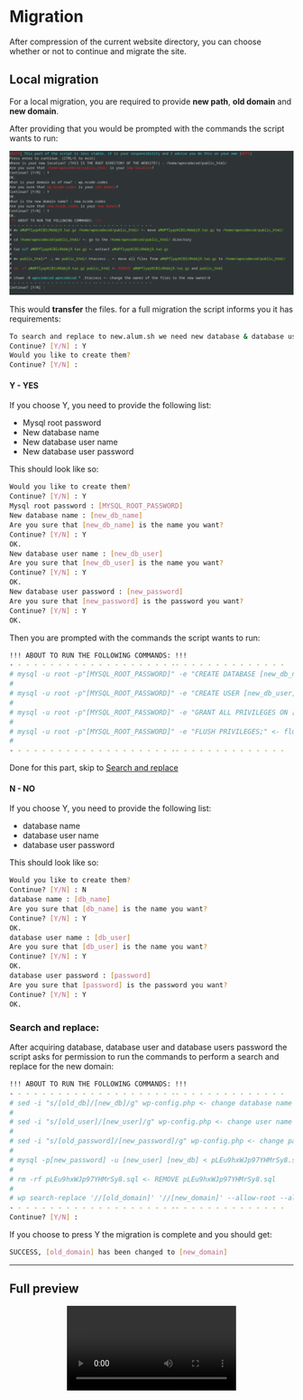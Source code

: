 # Migration

After compression of the current website directory, you can choose whether or not to continue and migrate the site.

## Local migration
For a local migration, you are required to provide **new path**, **old domain** and **new domain**.

After providing that you would be prompted with the commands the script wants to run:

![image](/images/WP-manager-MIGRATE1.png)

This would **transfer** the files. for a full migration the script informs you it has requirements:

```sh
To search and replace to new.alum.sh we need new database & database user.
Continue? [Y/N] : Y
Would you like to create them? 
Continue? [Y/N] :
```

#### Y - YES
If you choose Y, you need to provide the following list:

- Mysql root password
- New database name
- New database user name
- New database user password

This should look like so:

```sh
Would you like to create them? 
Continue? [Y/N] : Y
Mysql root password : [MYSQL_ROOT_PASSWORD]
New database name : [new_db_name]
Are you sure that [new_db_name] is the name you want?
Continue? [Y/N] : Y
OK.
New database user name : [new_db_user]
Are you sure that [new_db_user] is the name you want?
Continue? [Y/N] : Y
OK.
New database user password : [new_password]
Are you sure that [new_password] is the password you want?
Continue? [Y/N] : Y
OK.
```

Then you are prompted with the commands the script wants to run:
```sh
!!! ABOUT TO RUN THE FOLLOWING COMMANDS: !!!
- - - - - - - - - - - - - - - - - - - - -- - - - - - - - - - - - - -
# mysql -u root -p"[MYSQL_ROOT_PASSWORD]" -e "CREATE DATABASE [new_db_name] ;" <- create the new database.
#
# mysql -u root -p"[MYSQL_ROOT_PASSWORD]" -e "CREATE USER [new_db_user]@localhost IDENTIFIED BY '[new_password]';" <- create the new user.
#
# mysql -u root -p"[MYSQL_ROOT_PASSWORD]" -e "GRANT ALL PRIVILEGES ON [new_db_name] .* TO [new_db_user]@localhost IDENTIFIED BY '[new_password]';" <- give the new user all privileges.
#
# mysql -u root -p"[MYSQL_ROOT_PASSWORD]" -e "FLUSH PRIVILEGES;" <- flushing the newly assigned privileges.
#
- - - - - - - - - - - - - - - - - - - - -- - - - - - - - - - - - - -
```

Done for this part, skip to [Search and replace](#search-and-replace)

#### N - NO

If you choose Y, you need to provide the following list:

- database name
- database user name
- database user password

This should look like so:

```sh
Would you like to create them? 
Continue? [Y/N] : N
database name : [db_name]
Are you sure that [db_name] is the name you want?
Continue? [Y/N] : Y
OK.
database user name : [db_user]
Are you sure that [db_user] is the name you want?
Continue? [Y/N] : Y
OK.
database user password : [password]
Are you sure that [password] is the password you want?
Continue? [Y/N] : Y
OK.
```

### Search and replace:

After acquiring database, database user and database users password the script asks for permission to run the commands to perform a search and replace for the new domain:

```sh
!!! ABOUT TO RUN THE FOLLOWING COMMANDS: !!!
- - - - - - - - - - - - - - - - - - - - -- - - - - - - - - - - - - -
# sed -i "s/[old_db]/[new_db]/g" wp-config.php <- change database name from [old_db] to [new_db]
#
# sed -i "s/[old_user]/[new_user]/g" wp-config.php <- change user name from [old_user] to [new_user]
#
# sed -i "s/[old_password]/[new_password]/g" wp-config.php <- change password from [old_password] to [new_password]
#
# mysql -p[new_password] -u [new_user] [new_db] < pLEu9hxWJp97YHMrSy8.sql <- import pLEu9hxWJp97YHMrSy8.sql to [new_db].
#
# rm -rf pLEu9hxWJp97YHMrSy8.sql <- REMOVE pLEu9hxWJp97YHMrSy8.sql
#
# wp search-replace '//[old_domain]' '//[new_domain]' --allow-root --all-tables --recurse-objects <- search and replace from [old_domain] to [new_domain]
- - - - - - - - - - - - - - - - - - - - -- - - - - - - - - - - - - -
Continue? [Y/N] :
```

If you choose to press Y the migration is complete and you should get:

```sh
SUCCESS, [old_domain] has been changed to [new_domain]
```

---

## Full preview
<div style="width: 100%; height: 100vh; display: flex; justify-content: center; align-items: flex-start; overflow: hidden;">
    <video controls style="max-width: 100%; max-height: 100%; width: auto; height: auto;">
        <source src="/videos/WP-manage-ALL.mp4" type="video/mp4">
        Your browser does not support the video tag.
    </video>
</div>